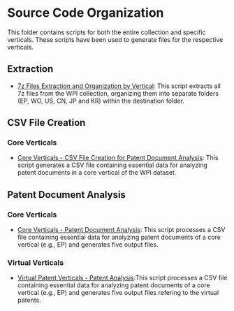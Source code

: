 # Source Code Organization
This folder contains scripts for both the entire collection and specific verticals. These scripts have been used to generate files for the respective verticals.

## Extraction
- [7z Files Extraction and Organization by Vertical](https://github.com/cs1msa/WPIplus/blob/main/Collection%20Verticals%20(subsets)/Source%20Code/7z%20Files%20Extraction%20and%20Organization%20by%20Vertical.ipynb): This script extracts all 7z files from the WPI collection, organizing them into separate folders (EP, WO, US, CN, JP and KR) within the destination folder.
## CSV File Creation
### Core Verticals
- [Core Verticals - CSV File Creation for Patent Document Analysis](https://github.com/cs1msa/WPIplus/blob/main/Collection%20Verticals%20(subsets)/Source%20Code/CSV%20File%20Creation%20for%20Patent%20Document%20Analysis.ipynb): This script generates a CSV file containing essential data for analyzing patent documents in a core vertical of the WPI dataset.
## Patent Document Analysis
### Core Verticals
- [Core Verticals - Patent Document Analysis](https://github.com/cs1msa/WPIplus/blob/main/Collection%20Verticals%20(subsets)/Source%20Code/Core%20Verticals%20-%20Patent%20Document%20Analysis.ipynb): This script processes a CSV file containing essential data for analyzing patent documents of a core vertical (e.g., EP) and generates five output files.
### Virtual Verticals
- [Virtual Patent Verticals - Patent Analysis](https://github.com/cs1msa/WPIplus/blob/main/Collection%20Verticals%20(subsets)/Source%20Code/Virtual%20Patent%20Verticals%20-%20Patent%20Analysis.ipynb):This script processes a CSV file containing essential data for analyzing patent documents of a core vertical (e.g., EP) and generates five output files refering to the virtual patents.

